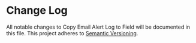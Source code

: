 # Change Log
All notable changes to Copy Email Alert Log to Field will be documented in this file. This project adheres to [Semantic Versioning](http://semver.org/).
